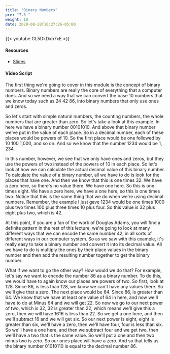 ```yaml
---
title: "Binary Numbers"
pre: "7.3 "
weight: 10
date: 2020-08-28T16:27:26-05:00
---
```


{{< youtube GL5DkDxb7xE >}}

<!-- CIS 115: -55ZMpP852Q -->

#### Resources
* [Slides](../slides/7-Encoding.pdf)

#### Video Script

The first thing we're going to cover in this module is the concept of binary numbers. Binary numbers are really the core of everything that a computer does. And so we need a way that we can convert the base 10 numbers that we know today such as 24 42 86, into binary numbers that only use ones and zeros. 

So let's start with simple natural numbers, the counting numbers, the whole numbers that are greater than zero. So let's take a look at this example. In here we have a binary number 00101010. And above that binary number we've put in the value of each place. So in a decimal number, each of these places would be powers of 10. So the first place would be one followed by 10 100 1,000, and so on. And so we know that the number 1234 would be 1, 234. 

In this number, however, we see that we only have ones and zeros, but they use the powers of two instead of the powers of 10 in each place. So let's look at how we can calculate the actual decimal value of this binary number. To calculate the value of a binary number, all we have to do is look for the places that have one. And then we know that this is one times 32. We have a zero here, so there's no value there. We have one here. So this is one times eight. We have a zero here, we have a one here, so this is one times two. Notice that this is the same thing that we do when we're using decimal numbers. Remember, the example I just gave 1234 would be one times 1000 plus two times 100 plus three times 10 plus four. So this value is 32 plus eight plus two, which is 42.

 At this point, if you are a fan of the work of Douglas Adams, you will find a definite pattern in the rest of this lecture, we're going to look at many different ways that we can encode the same number 42, in all sorts of different ways in our computer system. So as we saw with this example, it's really easy to take a binary number and convert it into its decimal value. All we have to do is multiply the ones by their place values in the binary number and then add the resulting number together to get the binary number. 
 
 What if we want to go the other way? How would we do that? For example, let's say we want to encode the number 86 as a binary number. To do this, we would have to again know our places are powers of two. So first, look at 128. Since 86, is less than 128, we know we can't have any values there. So we'll give that a zero. The next place would be 64. Since 86, is greater than 64. We know that we have at least one value of 64 in here, and now we'll have to do at Minus 64 and we will get 22. So now we go to our next power of two, which is 32, 32 is greater than 22, which means we'll give this a zero, then we will have 1616 is less than 22. So we get a one here, and then we'll subtract 16 and we will get six. So our next power is eight, eight is greater than six, we'll have a zero, then we'll have four, four is less than six. So we'll have a one here, and then we subtract four and we get two, then we'll have a two that is the same value. So we'll put a one and then two minus two is zero. So our ones place will have a zero. And so that tells us the binary number 01010110 is equal to the decimal number 86.